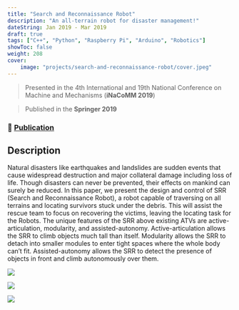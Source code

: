 ```yaml
---
title: "Search and Reconnaissance Robot"
description: "An all-terrain robot for disaster management!"
dateString: Jan 2019 - Mar 2019
draft: true
tags: ["C++", "Python", "Raspberry Pi", "Arduino", "Robotics"]
showToc: false
weight: 208
cover:
    image: "projects/search-and-reconnaissance-robot/cover.jpeg"
--- 
```

> Presented in the 4th International and 19th National Conference on Machine and Mechanisms (**iNaCoMM 2019**)

> Published in the **Springer 2019**

### 🔗 [Publication](https://www.researchgate.net/publication/343361428_Search_and_Reconnaissance_Robot_for_Disaster_Management)

## Description

Natural disasters like earthquakes and landslides are sudden events that cause widespread destruction and major collateral damage including loss of life. Though disasters can never be prevented, their effects on mankind can surely be reduced. In this paper, we present the design and control of SRR (Search and Reconnaissance Robot), a robot capable of traversing on all terrains and locating survivors stuck under the debris. This will assist the rescue team to focus on recovering the victims, leaving the locating task for the Robots. The unique features of the SRR above existing ATVs are active-articulation, modularity, and assisted-autonomy. Active-articulation allows the SRR to climb objects much tall than itself. Modularity allows the SRR to detach into smaller modules to enter tight spaces where the whole body can’t fit. Assisted-autonomy allows the SRR to detect the presence of objects in front and climb autonomously over them.

![](/projects/search-and-reconnaissance-robot/img1.jpeg)

![](/projects/search-and-reconnaissance-robot/img2.jpeg)

![](/projects/search-and-reconnaissance-robot/img3.jpeg)